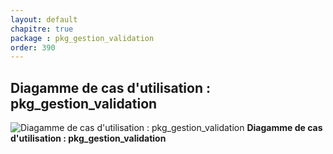```yaml
---
layout: default
chapitre: true
package : pkg_gestion_validation
order: 390
---
```


## Diagamme de cas d'utilisation : pkg_gestion_validation

![Diagamme de cas d'utilisation : pkg_gestion_validation](/prototype/diagrammes/pkg_gestion_validation/uses_cases_pkg_technologies.svg)
**Diagamme de cas d'utilisation : pkg_gestion_validation**